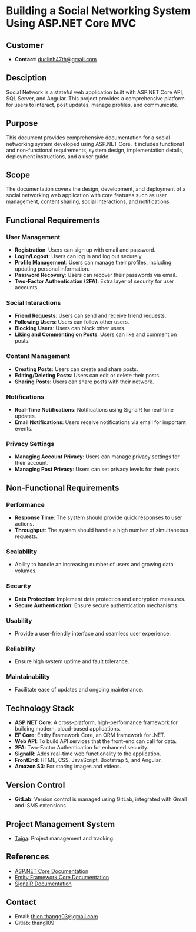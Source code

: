 # Building a Social Networking System Using ASP.NET Core MVC

## Customer
- **Contact**: duclinh47th@gmail.com

## Desciption
Social Network is a stateful web application built with ASP.NET Core API, SQL Server, and Angular. This project provides a comprehensive platform for users to interact, post updates, manage profiles, and communicate.

## Purpose
This document provides comprehensive documentation for a social networking system developed using ASP.NET Core. It includes functional and non-functional requirements, system design, implementation details, deployment instructions, and a user guide.

## Scope
The documentation covers the design, development, and deployment of a social networking web application with core features such as user management, content sharing, social interactions, and notifications.

## Functional Requirements

### User Management
- **Registration**: Users can sign up with email and password.
- **Login/Logout**: Users can log in and log out securely.
- **Profile Management**: Users can manage their profiles, including updating personal information.
- **Password Recovery**: Users can recover their passwords via email.
- **Two-Factor Authentication (2FA)**: Extra layer of security for user accounts.

### Social Interactions
- **Friend Requests**: Users can send and receive friend requests.
- **Following Users**: Users can follow other users.
- **Blocking Users**: Users can block other users.
- **Liking and Commenting on Posts**: Users can like and comment on posts.

### Content Management
- **Creating Posts**: Users can create and share posts.
- **Editing/Deleting Posts**: Users can edit or delete their posts.
- **Sharing Posts**: Users can share posts with their network.

### Notifications
- **Real-Time Notifications**: Notifications using SignalR for real-time updates.
- **Email Notifications**: Users receive notifications via email for important events.

### Privacy Settings
- **Managing Account Privacy**: Users can manage privacy settings for their account.
- **Managing Post Privacy**: Users can set privacy levels for their posts.

## Non-Functional Requirements

### Performance
- **Response Time**: The system should provide quick responses to user actions.
- **Throughput**: The system should handle a high number of simultaneous requests.

### Scalability
- Ability to handle an increasing number of users and growing data volumes.

### Security
- **Data Protection**: Implement data protection and encryption measures.
- **Secure Authentication**: Ensure secure authentication mechanisms.

### Usability
- Provide a user-friendly interface and seamless user experience.

### Reliability
- Ensure high system uptime and fault tolerance.

### Maintainability
- Facilitate ease of updates and ongoing maintenance.

## Technology Stack

- **ASP.NET Core**: A cross-platform, high-performance framework for building modern, cloud-based applications.
- **EF Core**: Entity Framework Core, an ORM framework for .NET.
- **Web API**: To build API services that the front-end can call for data.
- **2FA**: Two-Factor Authentication for enhanced security.
- **SignalR**: Adds real-time web functionality to the application.
- **FrontEnd**: HTML, CSS, JavaScript, Bootstrap 5, and Angular.
- **Amazon S3**: For storing images and videos.

## Version Control

- **GitLab**: Version control is managed using GitLab, integrated with Gmail and ISMS extensions.

## Project Management System

- [Taiga](https://taiga.fa.edu.vn/): Project management and tracking.

## References

- [ASP.NET Core Documentation](https://learn.microsoft.com/en-us/aspnet/core/?view=aspnetcore-8.0)
- [Entity Framework Core Documentation](https://learn.microsoft.com/en-us/ef/core/)
- [SignalR Documentation](https://learn.microsoft.com/en-us/aspnet/core/signalr/introduction?view=aspnetcore-8.0)

## Contact
- Email: thien.thangg03@gmail.com
- Gitlab: thang109

